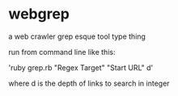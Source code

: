 webgrep
=======

a web crawler grep esque tool type thing




run from command line like this:


'ruby grep.rb "Regex Target" "Start URL" d'


where d is the depth of links to search in integer